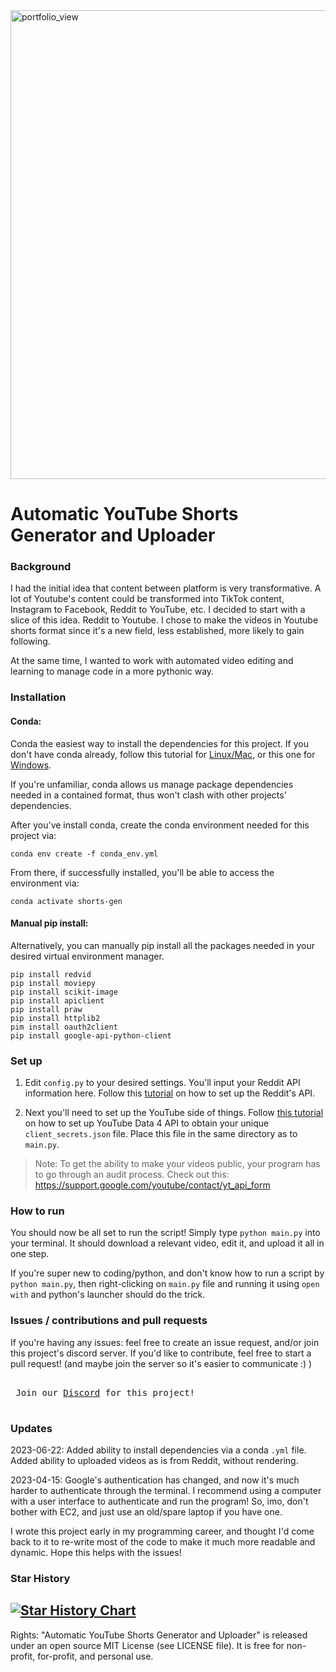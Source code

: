 <img width="750" alt="portfolio_view" src="https://construyenpais.com/wp-content/uploads/YouTube-y-Reddit-las-redes-que-mas-crecieron-en-EE.UU-durante-la-pandemia.png">

# Automatic YouTube Shorts Generator and Uploader

### Background
I had the initial idea that content between platform is very transformative. A lot of Youtube's content could be transformed into TikTok content, Instagram to Facebook, Reddit to YouTube, etc. I decided to start with a slice of this idea. Reddit to Youtube. I chose to make the videos in Youtube shorts format since it's a new field, less established, more likely to gain following.

At the same time, I wanted to work with automated video editing and learning to manage code in a more pythonic way.

### Installation
#### Conda:
Conda the easiest way to install the dependencies for this project. If you don't have conda already, follow this tutorial for [Linux/Mac](https://www.youtube.com/watch?v=OH0E7FIHyQo), or this one for [Windows](https://www.youtube.com/watch?v=XCvgyvBFjyM).

If you're unfamiliar, conda allows us manage package dependencies needed in a contained format, thus won't clash with other projects' dependencies.

After you've install conda, create the conda environment needed for this project via:
```
conda env create -f conda_env.yml
```

From there, if successfully installed, you'll be able to access the environment via:
```
conda activate shorts-gen
```

#### Manual pip install:
Alternatively, you can manually pip install all the packages needed in your desired virtual environment manager.
```
pip install redvid
pip install moviepy
pip install scikit-image
pip install apiclient
pip install praw
pip install httplib2
pim install oauth2client
pip install google-api-python-client
```

### Set up
1. Edit `config.py` to your desired settings. You'll input your Reddit API information here. Follow this [tutorial](https://youtu.be/NRgfgtzIhBQ?t=50) on how to set up the Reddit's API.

2. Next you'll need to set up the YouTube side of things. Follow [this tutorial](https://youtu.be/aFwZgth790Q) on how to set up YouTube Data 4 API to obtain your unique `client_secrets.json` file. Place this file in the same directory as to `main.py`.

>Note: To get the ability to make your videos public, your program has to go through an audit process. Check out this: https://support.google.com/youtube/contact/yt_api_form 

### How to run
You should now be all set to run the script! Simply type `python main.py` into your terminal. It should download a relevant video, edit it, and upload it all in one step.

If you're super new to coding/python, and don't know how to run a script by `python main.py`, then right-clicking on `main.py` file and running it using `open with` and python's launcher should do the trick.

### Issues / contributions and pull requests
If you're having any issues: feel free to create an issue request, and/or join this project's discord server.
If you'd like to contribute, feel free to start a pull request! (and maybe join the server so it's easier to communicate :) )

<kbd> <br> Join our [Discord](https://discord.gg/tyxuTJtUKJ) for this project! <br> </kbd>

### Updates
2023-06-22:
Added ability to install dependencies  via a conda `.yml` file.
Added ability to uploaded videos as is from Reddit, without rendering.

2023-04-15:
Google's authentication has changed, and now it's much harder to authenticate through the terminal. I recommend using a computer with a user interface to authenticate and run the program! So, imo, don't bother with EC2, and just use an old/spare laptop if you have one.

I wrote this project early in my programming career, and thought I'd come back to it to re-write most of the code to make it much more readable and dynamic. Hope this helps with the issues!

### Star History
[![Star History Chart](https://api.star-history.com/svg?repos=zackmawaldi/YouTube-shorts-generator&type=Date)](https://star-history.com/#zackmawaldi/YouTube-shorts-generator&Date)
-
Rights: "Automatic YouTube Shorts Generator and Uploader" is released under an open source MIT License (see LICENSE file). It is free for non-profit, for-profit, and personal use.